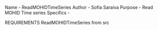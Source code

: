 Name - ReadMOHIDTimeSeries
Author - Sofia Saraiva
Purpose - Read MOHID Time series
Specifics - 

REQUIREMENTS
ReadMOHIDTimeSeries from src